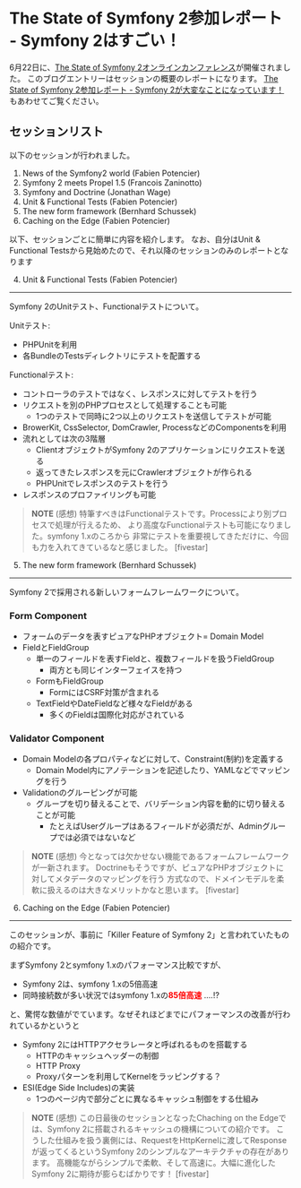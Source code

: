 The State of Symfony 2参加レポート - Symfony 2はすごい！
==========================================================================

6月22日に、[The State of Symfony 2オンラインカンファレンス](http://www.symfony-live.com/)が開催されました。
このブログエントリーはセッションの概要のレポートになります。
[The State of Symfony 2参加レポート - Symfony 2が大変なことになっています！](http://www.symfony.gr.jp/blog/20100622-the-state-of-symfony2-1)もあわせてご覧ください。


セッションリスト
----------------

以下のセッションが行われました。

1. News of the Symfony2 world (Fabien Potencier)
2. Symfony 2 meets Propel 1.5 (Francois Zaninotto)
3. Symfony and Doctrine (Jonathan Wage)
4. Unit & Functional Tests (Fabien Potencier)
5. The new form framework (Bernhard Schussek)
6. Caching on the Edge (Fabien Potencier)

以下、セッションごとに簡単に内容を紹介します。
なお、自分はUnit & Functional Testsから見始めたので、それ以降のセッションのみのレポートとなります


4. Unit & Functional Tests (Fabien Potencier)
---------------------------------------------

Symfony 2のUnitテスト、Functionalテストについて。

Unitテスト:<br />

- PHPUnitを利用
- 各BundleのTestsディレクトリにテストを配置する

Functionalテスト:<br />

- コントローラのテストではなく、レスポンスに対してテストを行う
- リクエストを別のPHPプロセスとして処理することも可能
  - 1つのテストで同時に2つ以上のリクエストを送信してテストが可能
- BrowerKit, CssSelector, DomCrawler, ProcessなどのComponentsを利用
- 流れとしては次の3階層
  - ClientオブジェクトがSymfony 2のアプリケーションにリクエストを送る
  - 返ってきたレスポンスを元にCrawlerオブジェクトが作られる
  - PHPUnitでレスポンスのテストを行う
- レスポンスのプロファイリングも可能


> **NOTE**
> (感想)
> 特筆すべきはFunctionalテストです。Processにより別プロセスで処理が行えるため、
> より高度なFunctionalテストも可能になりました。symfony 1.xのころから
> 非常にテストを重要視してきただけに、今回も力を入れてきているなと感じました。
> [fivestar]



5. The new form framework (Bernhard Schussek)
---------------------------------------------

Symfony 2で採用される新しいフォームフレームワークについて。

### Form Component

- フォームのデータを表すピュアなPHPオブジェクト= Domain Model
- FieldとFieldGroup
  - 単一のフィールドを表すFieldと、複数フィールドを扱うFieldGroup
    - 両方とも同じインターフェイスを持つ
  - FormもFieldGroup
    - FormにはCSRF対策が含まれる
  - TextFieldやDateFieldなど様々なFieldがある
    - 多くのFieldは国際化対応がされている

### Validator Component

- Domain Modelの各プロパティなどに対して、Constraint(制約)を定義する
  - Domain Model内にアノテーションを記述したり、YAMLなどでマッピングを行う
- Validationのグルーピングが可能
  - グループを切り替えることで、バリデーション内容を動的に切り替えることが可能
    - たとえばUserグループはあるフィールドが必須だが、Adminグループでは必須ではないなど


> **NOTE**
> (感想)
> 今となっては欠かせない機能であるフォームフレームワークが一新されます。
> Doctrineもそうですが、ピュアなPHPオブジェクトに対してメタデータのマッピングを行う
> 方式なので、ドメインモデルを柔軟に扱えるのは大きなメリットかなと思います。
> [fivestar]



6. Caching on the Edge (Fabien Potencier)
-----------------------------------------

このセッションが、事前に「Killer Feature of Symfony 2」と言われていたものの紹介です。

まずSymfony 2とsymfony 1.xのパフォーマンス比較ですが、

- Symfony 2は、symfony 1.xの5倍高速
- 同時接続数が多い状況ではsymfony 1.xの<span style="color: red; font-weight: bold;">85倍高速</span> ....!?

と、驚愕な数値がでています。なぜそれほどまでにパフォーマンスの改善が行われているかというと

- Symfony 2にはHTTPアクセラレータと呼ばれるものを搭載する
  - HTTPのキャッシュヘッダーの制御
  - HTTP Proxy
  - Proxyパターンを利用してKernelをラッピングする？
- ESI(Edge Side Includes)の実装
  - 1つのページ内で部分ごとに異なるキャッシュ制御をする仕組み


> **NOTE**
> (感想)
> この日最後のセッションとなったChaching on the Edgeでは、Symfony 2に搭載されるキャッシュの機構についての紹介です。
> こうした仕組みを扱う裏側には、RequestをHttpKernelに渡してResponseが返ってくるというSymfony 2のシンプルなアーキテクチャの存在があります。
> 高機能ながらシンプルで柔軟、そして高速に。大幅に進化したSymfony 2に期待が膨らむばかりです！
> [fivestar]

